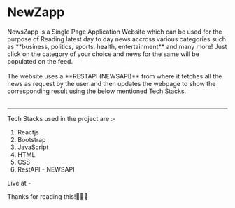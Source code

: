 <h1>NewZapp</h1>
NewsZapp is a Single Page Application Website which can be used for the purpose of Reading latest day to day news accross various categories such as **business, politics, sports, health, entertainment** and many more! Just click on the category of your choice and news for the same will be populated on the feed.
<br><br>
The website uses a **RESTAPI (NEWSAPI)** from where it fetches all the news as request by the user and then updates the webpage to show the corresponding result using the below mentioned Tech Stacks.
<br><br>
<hr>
<p>Tech Stacks used in the project are :- </p>
<ol>
  <li> Reactjs
  <li> Bootstrap
  <li> JavaScript
  <li> HTML
  <li> CSS
    <li> RestAPI - NEWSAPI
</ol>

Live at -

Thanks for reading this!🙌🙌🙌
